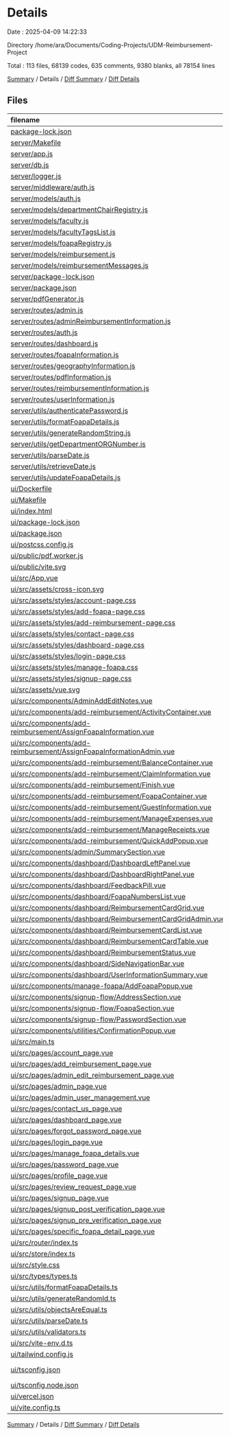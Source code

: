 # Details

Date : 2025-04-09 14:22:33

Directory /home/ara/Documents/Coding-Projects/UDM-Reimbursement-Project

Total : 113 files,  68139 codes, 635 comments, 9380 blanks, all 78154 lines

[Summary](results.md) / Details / [Diff Summary](diff.md) / [Diff Details](diff-details.md)

## Files
| filename | language | code | comment | blank | total |
| :--- | :--- | ---: | ---: | ---: | ---: |
| [package-lock.json](/package-lock.json) | JSON | 6 | 0 | 1 | 7 |
| [server/Makefile](/server/Makefile) | Makefile | 2 | 0 | 0 | 2 |
| [server/app.js](/server/app.js) | JavaScript | 44 | 12 | 11 | 67 |
| [server/db.js](/server/db.js) | JavaScript | 21 | 0 | 3 | 24 |
| [server/logger.js](/server/logger.js) | JavaScript | 18 | 0 | 4 | 22 |
| [server/middleware/auth.js](/server/middleware/auth.js) | JavaScript | 71 | 5 | 23 | 99 |
| [server/models/auth.js](/server/models/auth.js) | JavaScript | 18 | 2 | 5 | 25 |
| [server/models/departmentChairRegistry.js](/server/models/departmentChairRegistry.js) | JavaScript | 16 | 0 | 4 | 20 |
| [server/models/faculty.js](/server/models/faculty.js) | JavaScript | 52 | 0 | 4 | 56 |
| [server/models/facultyTagsList.js](/server/models/facultyTagsList.js) | JavaScript | 15 | 0 | 4 | 19 |
| [server/models/foapaRegistry.js](/server/models/foapaRegistry.js) | JavaScript | 27 | 0 | 4 | 31 |
| [server/models/reimbursement.js](/server/models/reimbursement.js) | JavaScript | 77 | 1 | 4 | 82 |
| [server/models/reimbursementMessages.js](/server/models/reimbursementMessages.js) | JavaScript | 14 | 0 | 4 | 18 |
| [server/package-lock.json](/server/package-lock.json) | JSON | 4,432 | 0 | 1 | 4,433 |
| [server/package.json](/server/package.json) | JSON | 45 | 0 | 1 | 46 |
| [server/pdfGenerator.js](/server/pdfGenerator.js) | JavaScript | 821 | 54 | 66 | 941 |
| [server/routes/admin.js](/server/routes/admin.js) | JavaScript | 40 | 1 | 7 | 48 |
| [server/routes/adminReimbursementInformation.js](/server/routes/adminReimbursementInformation.js) | JavaScript | 457 | 15 | 96 | 568 |
| [server/routes/auth.js](/server/routes/auth.js) | JavaScript | 392 | 23 | 68 | 483 |
| [server/routes/dashboard.js](/server/routes/dashboard.js) | JavaScript | 41 | 5 | 12 | 58 |
| [server/routes/foapaInformation.js](/server/routes/foapaInformation.js) | JavaScript | 252 | 52 | 67 | 371 |
| [server/routes/geographyInformation.js](/server/routes/geographyInformation.js) | JavaScript | 25 | 0 | 9 | 34 |
| [server/routes/pdfInformation.js](/server/routes/pdfInformation.js) | JavaScript | 430 | 19 | 58 | 507 |
| [server/routes/reimbursementInformation.js](/server/routes/reimbursementInformation.js) | JavaScript | 488 | 30 | 105 | 623 |
| [server/routes/userInformation.js](/server/routes/userInformation.js) | JavaScript | 185 | 6 | 29 | 220 |
| [server/utils/authenticatePassword.js](/server/utils/authenticatePassword.js) | JavaScript | 29 | 0 | 5 | 34 |
| [server/utils/formatFoapaDetails.js](/server/utils/formatFoapaDetails.js) | JavaScript | 10 | 0 | 2 | 12 |
| [server/utils/generateRandomString.js](/server/utils/generateRandomString.js) | JavaScript | 9 | 0 | 3 | 12 |
| [server/utils/getDepartmentORGNumber.js](/server/utils/getDepartmentORGNumber.js) | JavaScript | 17 | 0 | 2 | 19 |
| [server/utils/parseDate.js](/server/utils/parseDate.js) | JavaScript | 17 | 3 | 4 | 24 |
| [server/utils/retrieveDate.js](/server/utils/retrieveDate.js) | JavaScript | 21 | 0 | 2 | 23 |
| [server/utils/updateFoapaDetails.js](/server/utils/updateFoapaDetails.js) | JavaScript | 19 | 9 | 6 | 34 |
| [ui/Dockerfile](/ui/Dockerfile) | Docker | 8 | 8 | 8 | 24 |
| [ui/Makefile](/ui/Makefile) | Makefile | 5 | 0 | 2 | 7 |
| [ui/index.html](/ui/index.html) | HTML | 23 | 1 | 1 | 25 |
| [ui/package-lock.json](/ui/package-lock.json) | JSON | 6,027 | 0 | 1 | 6,028 |
| [ui/package.json](/ui/package.json) | JSON | 53 | 0 | 1 | 54 |
| [ui/postcss.config.js](/ui/postcss.config.js) | JavaScript | 6 | 0 | 1 | 7 |
| [ui/public/pdf.worker.js](/ui/public/pdf.worker.js) | JavaScript | 40,421 | 87 | 7,130 | 47,638 |
| [ui/public/vite.svg](/ui/public/vite.svg) | XML | 1 | 0 | 0 | 1 |
| [ui/src/App.vue](/ui/src/App.vue) | Vue | 18 | 0 | 4 | 22 |
| [ui/src/assets/cross-icon.svg](/ui/src/assets/cross-icon.svg) | XML | 10 | 1 | 0 | 11 |
| [ui/src/assets/styles/account-page.css](/ui/src/assets/styles/account-page.css) | CSS | 274 | 2 | 44 | 320 |
| [ui/src/assets/styles/add-foapa-page.css](/ui/src/assets/styles/add-foapa-page.css) | CSS | 234 | 5 | 34 | 273 |
| [ui/src/assets/styles/add-reimbursement-page.css](/ui/src/assets/styles/add-reimbursement-page.css) | CSS | 514 | 17 | 88 | 619 |
| [ui/src/assets/styles/contact-page.css](/ui/src/assets/styles/contact-page.css) | CSS | 114 | 16 | 20 | 150 |
| [ui/src/assets/styles/dashboard-page.css](/ui/src/assets/styles/dashboard-page.css) | CSS | 403 | 10 | 65 | 478 |
| [ui/src/assets/styles/login-page.css](/ui/src/assets/styles/login-page.css) | CSS | 172 | 0 | 24 | 196 |
| [ui/src/assets/styles/manage-foapa.css](/ui/src/assets/styles/manage-foapa.css) | CSS | 182 | 5 | 29 | 216 |
| [ui/src/assets/styles/signup-page.css](/ui/src/assets/styles/signup-page.css) | CSS | 391 | 3 | 75 | 469 |
| [ui/src/assets/vue.svg](/ui/src/assets/vue.svg) | XML | 1 | 0 | 0 | 1 |
| [ui/src/components/AdminAddEditNotes.vue](/ui/src/components/AdminAddEditNotes.vue) | Vue | 129 | 0 | 23 | 152 |
| [ui/src/components/add-reimbursement/ActivityContainer.vue](/ui/src/components/add-reimbursement/ActivityContainer.vue) | Vue | 77 | 2 | 7 | 86 |
| [ui/src/components/add-reimbursement/AssignFoapaInformation.vue](/ui/src/components/add-reimbursement/AssignFoapaInformation.vue) | Vue | 331 | 6 | 54 | 391 |
| [ui/src/components/add-reimbursement/AssignFoapaInformationAdmin.vue](/ui/src/components/add-reimbursement/AssignFoapaInformationAdmin.vue) | Vue | 314 | 6 | 54 | 374 |
| [ui/src/components/add-reimbursement/BalanceContainer.vue](/ui/src/components/add-reimbursement/BalanceContainer.vue) | Vue | 69 | 0 | 12 | 81 |
| [ui/src/components/add-reimbursement/ClaimInformation.vue](/ui/src/components/add-reimbursement/ClaimInformation.vue) | Vue | 120 | 0 | 5 | 125 |
| [ui/src/components/add-reimbursement/Finish.vue](/ui/src/components/add-reimbursement/Finish.vue) | Vue | 584 | 0 | 67 | 651 |
| [ui/src/components/add-reimbursement/FoapaContainer.vue](/ui/src/components/add-reimbursement/FoapaContainer.vue) | Vue | 52 | 0 | 6 | 58 |
| [ui/src/components/add-reimbursement/GuestInformation.vue](/ui/src/components/add-reimbursement/GuestInformation.vue) | Vue | 186 | 5 | 14 | 205 |
| [ui/src/components/add-reimbursement/ManageExpenses.vue](/ui/src/components/add-reimbursement/ManageExpenses.vue) | Vue | 310 | 5 | 39 | 354 |
| [ui/src/components/add-reimbursement/ManageReceipts.vue](/ui/src/components/add-reimbursement/ManageReceipts.vue) | Vue | 445 | 1 | 62 | 508 |
| [ui/src/components/add-reimbursement/QuickAddPopup.vue](/ui/src/components/add-reimbursement/QuickAddPopup.vue) | Vue | 292 | 12 | 38 | 342 |
| [ui/src/components/admin/SummarySection.vue](/ui/src/components/admin/SummarySection.vue) | Vue | 32 | 0 | 3 | 35 |
| [ui/src/components/dashboard/DashboardLeftPanel.vue](/ui/src/components/dashboard/DashboardLeftPanel.vue) | Vue | 31 | 1 | 4 | 36 |
| [ui/src/components/dashboard/DashboardRightPanel.vue](/ui/src/components/dashboard/DashboardRightPanel.vue) | Vue | 326 | 12 | 30 | 368 |
| [ui/src/components/dashboard/FeedbackPill.vue](/ui/src/components/dashboard/FeedbackPill.vue) | Vue | 15 | 0 | 3 | 18 |
| [ui/src/components/dashboard/FoapaNumbersList.vue](/ui/src/components/dashboard/FoapaNumbersList.vue) | Vue | 38 | 0 | 7 | 45 |
| [ui/src/components/dashboard/ReimbursementCardGrid.vue](/ui/src/components/dashboard/ReimbursementCardGrid.vue) | Vue | 255 | 0 | 22 | 277 |
| [ui/src/components/dashboard/ReimbursementCardGridAdmin.vue](/ui/src/components/dashboard/ReimbursementCardGridAdmin.vue) | Vue | 522 | 4 | 54 | 580 |
| [ui/src/components/dashboard/ReimbursementCardList.vue](/ui/src/components/dashboard/ReimbursementCardList.vue) | Vue | 156 | 0 | 11 | 167 |
| [ui/src/components/dashboard/ReimbursementCardTable.vue](/ui/src/components/dashboard/ReimbursementCardTable.vue) | Vue | 202 | 0 | 17 | 219 |
| [ui/src/components/dashboard/ReimbursementStatus.vue](/ui/src/components/dashboard/ReimbursementStatus.vue) | Vue | 36 | 0 | 4 | 40 |
| [ui/src/components/dashboard/SideNavigationBar.vue](/ui/src/components/dashboard/SideNavigationBar.vue) | Vue | 68 | 0 | 7 | 75 |
| [ui/src/components/dashboard/UserInformationSummary.vue](/ui/src/components/dashboard/UserInformationSummary.vue) | Vue | 95 | 0 | 9 | 104 |
| [ui/src/components/manage-foapa/AddFoapaPopup.vue](/ui/src/components/manage-foapa/AddFoapaPopup.vue) | Vue | 411 | 0 | 45 | 456 |
| [ui/src/components/signup-flow/AddressSection.vue](/ui/src/components/signup-flow/AddressSection.vue) | Vue | 181 | 0 | 19 | 200 |
| [ui/src/components/signup-flow/FoapaSection.vue](/ui/src/components/signup-flow/FoapaSection.vue) | Vue | 25 | 0 | 4 | 29 |
| [ui/src/components/signup-flow/PasswordSection.vue](/ui/src/components/signup-flow/PasswordSection.vue) | Vue | 173 | 0 | 15 | 188 |
| [ui/src/components/utilities/ConfirmationPopup.vue](/ui/src/components/utilities/ConfirmationPopup.vue) | Vue | 45 | 2 | 3 | 50 |
| [ui/src/main.ts](/ui/src/main.ts) | TypeScript | 46 | 4 | 6 | 56 |
| [ui/src/pages/account\_page.vue](/ui/src/pages/account_page.vue) | Vue | 390 | 12 | 21 | 423 |
| [ui/src/pages/add\_reimbursement\_page.vue](/ui/src/pages/add_reimbursement_page.vue) | Vue | 344 | 4 | 38 | 386 |
| [ui/src/pages/admin\_edit\_reimbursement\_page.vue](/ui/src/pages/admin_edit_reimbursement_page.vue) | Vue | 291 | 3 | 27 | 321 |
| [ui/src/pages/admin\_page.vue](/ui/src/pages/admin_page.vue) | Vue | 330 | 41 | 41 | 412 |
| [ui/src/pages/admin\_user\_management.vue](/ui/src/pages/admin_user_management.vue) | Vue | 320 | 0 | 31 | 351 |
| [ui/src/pages/contact\_us\_page.vue](/ui/src/pages/contact_us_page.vue) | Vue | 82 | 23 | 5 | 110 |
| [ui/src/pages/dashboard\_page.vue](/ui/src/pages/dashboard_page.vue) | Vue | 168 | 0 | 33 | 201 |
| [ui/src/pages/forgot\_password\_page.vue](/ui/src/pages/forgot_password_page.vue) | Vue | 107 | 2 | 7 | 116 |
| [ui/src/pages/login\_page.vue](/ui/src/pages/login_page.vue) | Vue | 213 | 0 | 12 | 225 |
| [ui/src/pages/manage\_foapa\_details.vue](/ui/src/pages/manage_foapa_details.vue) | Vue | 988 | 7 | 103 | 1,098 |
| [ui/src/pages/password\_page.vue](/ui/src/pages/password_page.vue) | Vue | 189 | 3 | 14 | 206 |
| [ui/src/pages/profile\_page.vue](/ui/src/pages/profile_page.vue) | Vue | 111 | 5 | 16 | 132 |
| [ui/src/pages/review\_request\_page.vue](/ui/src/pages/review_request_page.vue) | Vue | 167 | 0 | 20 | 187 |
| [ui/src/pages/signup\_page.vue](/ui/src/pages/signup_page.vue) | Vue | 238 | 0 | 15 | 253 |
| [ui/src/pages/signup\_post\_verification\_page.vue](/ui/src/pages/signup_post_verification_page.vue) | Vue | 138 | 12 | 17 | 167 |
| [ui/src/pages/signup\_pre\_verification\_page.vue](/ui/src/pages/signup_pre_verification_page.vue) | Vue | 180 | 0 | 15 | 195 |
| [ui/src/pages/specific\_foapa\_detail\_page.vue](/ui/src/pages/specific_foapa_detail_page.vue) | Vue | 493 | 8 | 58 | 559 |
| [ui/src/router/index.ts](/ui/src/router/index.ts) | TypeScript | 227 | 3 | 8 | 238 |
| [ui/src/store/index.ts](/ui/src/store/index.ts) | TypeScript | 11 | 1 | 3 | 15 |
| [ui/src/style.css](/ui/src/style.css) | CSS | 165 | 19 | 34 | 218 |
| [ui/src/types/types.ts](/ui/src/types/types.ts) | TypeScript | 137 | 3 | 13 | 153 |
| [ui/src/utils/formatFoapaDetails.ts](/ui/src/utils/formatFoapaDetails.ts) | TypeScript | 11 | 0 | 3 | 14 |
| [ui/src/utils/generateRandomId.ts](/ui/src/utils/generateRandomId.ts) | TypeScript | 16 | 0 | 3 | 19 |
| [ui/src/utils/objectsAreEqual.ts](/ui/src/utils/objectsAreEqual.ts) | TypeScript | 14 | 4 | 6 | 24 |
| [ui/src/utils/parseDate.ts](/ui/src/utils/parseDate.ts) | TypeScript | 7 | 3 | 2 | 12 |
| [ui/src/utils/validators.ts](/ui/src/utils/validators.ts) | TypeScript | 205 | 27 | 43 | 275 |
| [ui/src/vite-env.d.ts](/ui/src/vite-env.d.ts) | TypeScript | 0 | 1 | 1 | 2 |
| [ui/tailwind.config.js](/ui/tailwind.config.js) | JavaScript | 18 | 1 | 1 | 20 |
| [ui/tsconfig.json](/ui/tsconfig.json) | JSON with Comments | 21 | 0 | 1 | 22 |
| [ui/tsconfig.node.json](/ui/tsconfig.node.json) | JSON | 9 | 0 | 1 | 10 |
| [ui/vercel.json](/ui/vercel.json) | JSON | 6 | 0 | 1 | 7 |
| [ui/vite.config.ts](/ui/vite.config.ts) | TypeScript | 9 | 1 | 2 | 12 |

[Summary](results.md) / Details / [Diff Summary](diff.md) / [Diff Details](diff-details.md)